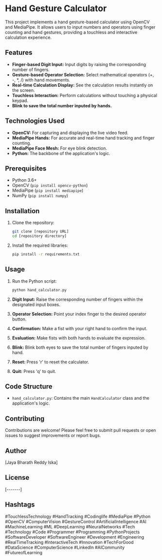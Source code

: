 # Hand Gesture Calculator

This project implements a hand gesture-based calculator using OpenCV and MediaPipe. It allows users to input numbers and operators using finger counting and hand gestures, providing a touchless and interactive calculation experience.

## Features

-   **Finger-based Digit Input:** Input digits by raising the corresponding number of fingers.
-   **Gesture-based Operator Selection:** Select mathematical operators (+, -, \*, /) with hand movements.
-   **Real-time Calculation Display:** See the calculation results instantly on the screen.
-   **Touchless Interaction:** Perform calculations without touching a physical keypad.
-   **Blink to save the total number inputed by hands.**

## Technologies Used

-   **OpenCV:** For capturing and displaying the live video feed.
-   **MediaPipe Hands:** For accurate and real-time hand tracking and finger counting.
-   **MediaPipe Face Mesh:** For eye blink detection.
-   **Python:** The backbone of the application's logic.

## Prerequisites

-   Python 3.6+
-   OpenCV (`pip install opencv-python`)
-   MediaPipe (`pip install mediapipe`)
-   NumPy (`pip install numpy`)

## Installation

1.  Clone the repository:

    ```bash
    git clone [repository URL]
    cd [repository directory]
    ```

2.  Install the required libraries:

    ```bash
    pip install -r requirements.txt
    ```

## Usage

1.  Run the Python script:

    ```bash
    python hand_calculator.py
    ```

2.  **Digit Input:** Raise the corresponding number of fingers within the designated input boxes.
3.  **Operator Selection:** Point your index finger to the desired operator button.
4.  **Confirmation:** Make a fist with your right hand to confirm the input.
5.  **Evaluation:** Make fists with both hands to evaluate the expression.
6.  **Blink:** Blink both eyes to save the total number of fingers inputed by hand.
7.  **Reset:** Press 'r' to reset the calculator.
8.  **Quit:** Press 'q' to quit.

## Code Structure

-   `hand_calculator.py`: Contains the main `HandCalculator` class and the application's logic.

## Contributing

Contributions are welcome! Please feel free to submit pull requests or open issues to suggest improvements or report bugs.

## Author

[Jaya Bharath Reddy Iska]

## License

[-------]

## Hashtags

\#TouchlessTechnology \#HandTracking \#Codinglife \#MediaPipe \#Python \#OpenCV \#ComputerVision \#GestureControl \#ArtificialIntelligence \#AI \#MachineLearning \#ML \#DeepLearning \#NeuralNetworks \#Tech \#Technology \#Code \#Programmer \#Programming \#PythonProjects \#SoftwareDeveloper \#SoftwareEngineer \#Development \#Engineering \#RealTimeTracking \#InteractiveTech \#Innovation \#TechForGood \#DataScience \#ComputerScience \#LinkedIn \#AICommunity \#FutureofLearning
